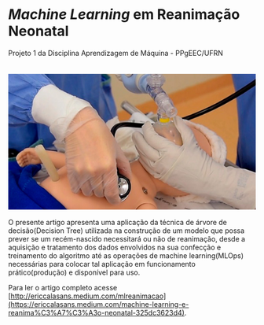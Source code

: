 # *Machine Learning* em Reanimação Neonatal

Projeto 1 da Disciplina Aprendizagem de Máquina - PPgEEC/UFRN

<img src="/images/Capa.jpg" style="margin-top: 20px;">

O presente artigo apresenta uma aplicação da técnica de árvore de decisão(Decision Tree) utilizada na construção de um
modelo que possa prever se um recém-nascido necessitará ou não de reanimação, desde a aquisição e tratamento dos dados 
envolvidos na sua confecção e treinamento do algoritmo até as operações de machine learning(MLOps) necessárias para 
colocar tal aplicação em funcionamento prático(produção) e disponível para uso.

Para ler o artigo completo acesse [http://ericcalasans.medium.com/mlreanimacao](https://ericcalasans.medium.com/machine-learning-e-reanima%C3%A7%C3%A3o-neonatal-325dc3623d4).